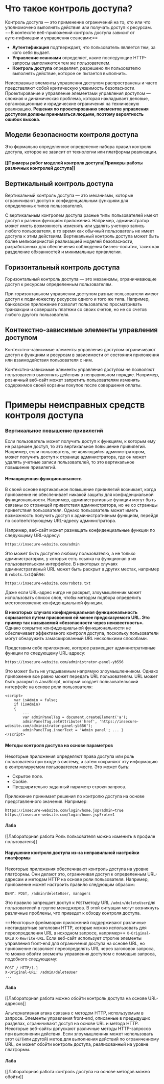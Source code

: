 
# Что такое контроль доступа?

Контроль доступа — это применение ограничений на то, кто или что уполномочено выполнять действия или получать доступ к ресурсам. ==В контексте веб-приложений контроль доступа зависит от аутентификации и управления сеансами:==

- **Аутентификация** подтверждает, что пользователь является тем, за кого себя выдает.
- **Управление сеансами** определяет, какие последующие HTTP-запросы выполняются тем же пользователем.
- **Контроль доступа** определяет, разрешено ли пользователю выполнять действие, которое он пытается выполнить.

Неисправные элементы управления доступом распространены и часто представляют собой критическую уязвимость безопасности. Проектирование и управление элементами управления доступом — сложная и динамическая проблема, которая накладывает деловые, организационные и юридические ограничения на техническую реализацию. **Решения по проектированию элементов управления доступом должны приниматься людьми, поэтому вероятность ошибок высока.**

## Модели безопасности контроля доступа

Это формально определенное определение набора правил контроля доступа, которое не зависит от технологии или платформы реализации.

#### [[Примеры работ моделей контроля доступа|Примеры работы различных контролей доступа]]


## Вертикальный контроль доступа

Вертикальный контроль доступа — это механизмы, которые ограничивают доступ к конфиденциальным функциям для определенных типов пользователей.

С вертикальным контролем доступа разные типы пользователей имеют доступ к разным функциям приложения. Например, администратор может иметь возможность изменять или удалять учетную запись любого пользователя, в то время как обычный пользователь не имеет доступа к этим действиям. Вертикальный контроль доступа может быть более мелкозернистой реализацией моделей безопасности, разработанных для обеспечения соблюдения бизнес-политик, таких как разделение обязанностей и минимальные привилегии.

## Горизонтальный контроль доступа

Горизонтальный контроль доступа — это механизмы, ограничивающие доступ к ресурсам определенным пользователям.

При горизонтальном управлении доступом разные пользователи имеют доступ к подмножеству ресурсов одного и того же типа. Например, банковское приложение позволит пользователю просматривать транзакции и совершать платежи со своих счетов, но не со счетов любого другого пользователя.

## Контекстно-зависимые элементы управления доступом

Контекстно-зависимые элементы управления доступом ограничивают доступ к функциям и ресурсам в зависимости от состояния приложения или взаимодействия пользователя с ним.

Контекстно-зависимые элементы управления доступом не позволяют пользователю выполнять действия в неправильном порядке. Например, розничный веб-сайт может запретить пользователям изменять содержимое своей корзины покупок после совершения оплаты.

# Примеры неисправных средств контроля доступа

### Вертикальное повышение привилегий

Если пользователь может получить доступ к функциям, к которым ему не разрешен доступ, то это вертикальное повышение привилегий. Например, если пользователь, не являющийся администратором, может получить доступ к странице администратора, где он может удалять учетные записи пользователей, то это вертикальное повышение привилегий.

#### Незащищенная функциональность

В своей основе вертикальное повышение привилегий возникает, когда приложение не обеспечивает никакой защиты для конфиденциальной функциональности. Например, административные функции могут быть связаны со страницей приветствия администратора, но не со страницы приветствия пользователя. Однако пользователь может иметь возможность получить доступ к административным функциям, перейдя по соответствующему URL-адресу администратора.

Например, веб-сайт может размещать конфиденциальные функции по следующему URL-адресу:
```
https://insecure-website.com/admin
```

Это может быть доступно любому пользователю, а не только администраторам, у которых есть ссылка на функционал в их пользовательском интерфейсе. В некоторых случаях административный URL может быть раскрыт в других местах, например в `robots.txt`файле:
```
https://insecure-website.com/robots.txt
```
Даже если URL-адрес нигде не раскрыт, злоумышленник может использовать список слов, чтобы методом подбора определить местоположение конфиденциальной функции.


**В некоторых случаях конфиденциальная функциональность скрывается путем присвоения ей менее предсказуемого URL. Это пример так называемой «безопасности через неизвестность».** Однако сокрытие конфиденциальной функциональности не обеспечивает эффективного контроля доступа, поскольку пользователи могут обнаружить замаскированный URL несколькими способами.

Представим себе приложение, которое размещает административные функции по следующему URL-адресу:
```
https://insecure-website.com/administrator-panel-yb556
```

Это может быть не угадываемым напрямую злоумышленником. Однако приложение все равно может передать URL пользователям. URL может быть раскрыт в JavaScript, который создает пользовательский интерфейс на основе роли пользователя:
```
<script> 
	var isAdmin = false; 
	if (isAdmin) 
	{ 
		... 
		var adminPanelTag = document.createElement('a');
		adminPanelTag.setAttribute('href', 'https://insecure-website.com/administrator-panel-yb556'); 
		adminPanelTag.innerText = 'Admin panel'; ... } 
</script>
```

#### Методы контроля доступа на основе параметров

Некоторые приложения определяют права доступа или роль пользователя при входе в систему, а затем сохраняют эту информацию в контролируемом пользователем месте. Это может быть:
- Скрытое поле.
- Cookie.
- Предварительно заданный параметр строки запроса.

Приложение принимает решения по контролю доступа на основе представленного значения. Например:
```
https://insecure-website.com/login/home.jsp?admin=true 
https://insecure-website.com/login/home.jsp?role=1
```

#### Лаба
[[Лабораторная работа Роль пользователя можно изменить в профиле пользователя]]

#### Нарушение контроля доступа из-за неправильной настройки платформы

Некоторые приложения обеспечивают контроль доступа на уровне платформы. Они делают это, ограничивая доступ к определенным URL-адресам и методам HTTP на основе роли пользователя. Например, приложение может настроить правило следующим образом:
```
DENY: POST, /admin/deleteUser, managers
```

Это правило запрещает доступ к `POST`методу URL `/admin/deleteUser`для пользователей в группе менеджеров. В этой ситуации могут возникнуть различные проблемы, что приведет к обходу контроля доступа.

==Некоторые фреймворки приложений поддерживают различные нестандартные заголовки HTTP, которые можно использовать для переопределения URL в исходном запросе, например== `X-Original-URL`и `X-Rewrite-URL`. Если веб-сайт использует строгие элементы управления front-end для ограничения доступа на основе URL, но приложение позволяет переопределять URL через заголовок запроса, то можно обойти элементы управления доступом с помощью запроса, подобного следующему:
```
POST / HTTP/1.1 
X-Original-URL: /admin/deleteUser 
...
```

#### Лаба
[[Лабораторная работа можно обойти контроль доступа на основе URL-адресов]]

Альтернативная атака связана с методом HTTP, используемым в запросе. Элементы управления front-end, описанные в предыдущих разделах, ограничивают доступ на основе URL и метода HTTP. Некоторые веб-сайты допускают различные методы HTTP-запросов при выполнении действия. Если злоумышленник может использовать этот `GET`(или другой) метод для выполнения действий по ограниченному URL, он может обойти контроль доступа, реализованный на уровне платформы.

#### Лаба
[[Лабораторная работа контроль доступа на основе методов можно обойти]]